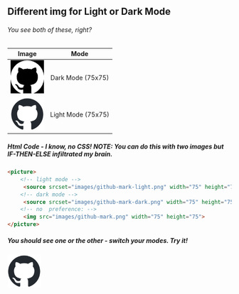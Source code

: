 ## Different img for Light or Dark Mode

###### You see both of these, right?
| Image | Mode|
| :--: | :--: |
| <img src="images/github-mark-dark-wbg.png" width="75" height="75"> | Dark Mode (75x75) |
| <img src="images/github-mark-light-wbg.png" width="75" height="75"> | Light Mode (75x75) |

##### Html Code - I know, no CSS! NOTE: You can do this with two images but IF-THEN-ELSE infiltrated my brain.
```html
<picture>
    <!-- light mode -->
     <source srcset="images/github-mark-light.png" width="75" height="75" media="(prefers-color-scheme: light)">
    <!-- dark mode -->
     <source srcset="images/github-mark-dark.png" width="75" height="75" media="(prefers-color-scheme: dark)">
    <!-- no  preference: -->
     <img src="images/github-mark.png" width="75" height="75">
</picture>
```


##### You should see one or the other - switch your modes. Try it!
<picture>
    <!-- light mode -->
     <source srcset="images/github-mark-light.png" width="75" height="75" media="(prefers-color-scheme: light)">
    <!-- dark mode -->
     <source srcset="images/github-mark-dark.png" width="75" height="75" media="(prefers-color-scheme: dark)">
    <!-- no  preference: -->
     <img src="images/github-mark.png" width="75" height="75">
</picture>